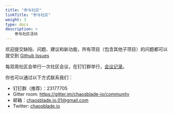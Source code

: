 ```yaml
---
title: "参与社区"
linkTitle: "参与社区"
weight: 3
type: docs
description: > 
    参与社区活动
---
```


欢迎提交缺陷、问题、建议和新功能，所有项目（包含其他子项目）的问题都可以提交到 [Github Issues](https://github.com/chaosblade-io/chaosblade/issues)

每双周社区会举行一次社区会议，在钉钉群举行，[会议记录](https://www.yuque.com/lpc5na/ewv8z6)。

你也可以通过以下方式联系我们：

- 钉钉群（推荐）：23177705
- Gitter room: https://gitter.im/chaosblade-io/community
- 邮箱：[chaosblade.io.01@gmail.com](mailto:chaosblade.io.01@gmail.com)
- Twitter: [chaosblade.io](https://twitter.com/chaosblade.io)
